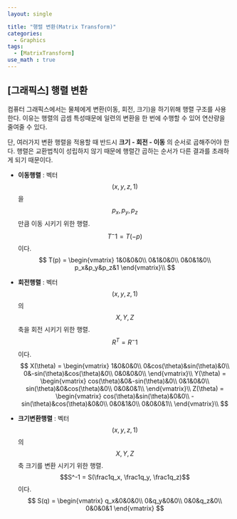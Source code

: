 ```yaml
---
layout: single

title: "행렬 변환(Matrix Transform)"
categories:
  - Graphics
tags:
  - [MatrixTransform]
use_math : true
---
```


## [그래픽스] 행렬 변환

  컴퓨터 그래픽스에서는 물체에게 변환(이동, 회전, 크기)을 하기위해 행렬 구조를 사용한다. 이유는 행렬의 곱셈 특성때문에 일련의 변환을 한 번에 수행할 수 있어 연산량을 줄여줄 수 있다.

 단, 여러가지 변환 행렬을 적용할 때 반드시 **크기 - 회전 - 이동** 의 순서로 곱해주어야 한다. 행렬은 교환법칙이 성립하지 않기 때문에 행렬간 곱하는 순서가 다른 결과를 초래하게 되기 때문이다.



- **이동행렬** : 벡터 $$(x, y, z, 1)$$ 을 $$p_x, p_y, p_z$$ 만큼 이동 시키기 위한 행렬. $$T^-1 = T(-p)$$ 이다.
  $$
  T(p) =
  \begin{vmatrix}
  1&0&0&0\\
  0&1&0&0\\
  0&0&1&0\\
  p_x&p_y&p_z&1
  \end{vmatrix}\\
  $$
  

- **회전행렬** :  벡터 $$(x, y, z, 1)$$의 $$X, Y, Z$$ 축을 회전 시키기 위한 행렬. $$R^T = R^-1$$ 이다.
  $$
  X(\theta) =
  \begin{vmatrix}
  1&0&0&0\\
  0&cos(\theta)&sin(\theta)&0\\
  0&-sin(\theta)&cos(\theta)&0\\
  0&0&0&0\\
  \end{vmatrix}\\
  Y(\theta) =
  \begin{vmatrix}
  cos(\theta)&0&-sin(\theta)&0\\
  0&1&0&0\\
  sin(\theta)&0&cos(\theta)&0\\
  0&0&0&1\\
  \end{vmatrix}\\
  Z(\theta) =
  \begin{vmatrix}
  cos(\theta)&sin(\theta)&0&0\\
  -sin(\theta)&cos(\theta)&0&0\\
  0&0&1&0\\
  0&0&0&1\\
  \end{vmatrix}\\
  $$
  

- **크기변환행렬** : 벡터 $$(x, y, z, 1)$$의 $$X, Y, Z$$ 축 크기를 변환 시키기 위한 행렬. $$S^-1 = S(\frac1q_x, \frac1q_y, \frac1q_z)$$ 이다.
  $$
  S(q) =
  \begin{vmatrix}
  q_x&0&0&0\\
  0&q_y&0&0\\
  0&0&q_z&0\\
  0&0&0&1
  \end{vmatrix}
  $$